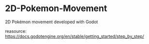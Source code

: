 # 2D-Pokemon-Movement
2D Pokémon movement developed with Godot




reasource: https://docs.godotengine.org/en/stable/getting_started/step_by_step/

